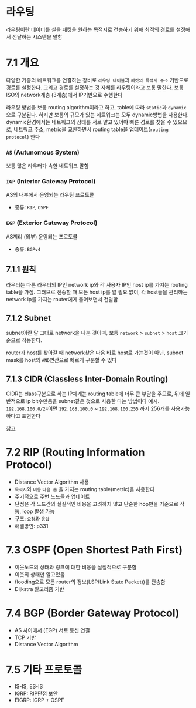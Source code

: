 # 라우팅
라우팅이란 데이터를 실을 패킷을 원하는 목적지로 전송하기 위해 최적의 경로를 설정해서 전달하는 시스템을 말함


# 7.1 개요
다양한 기종의 네트워크를 연결하는 장비로 `라우팅 테이블`과 `패킷의 목적지 주소` 기반으로 경로를 설정한다. 그리고 경로를 설정하는 것 자체를 라우팅이라고 보통 말한다. 보통 ISO의 network계층 (3계층)에서 IP기반으로 수행한다

라우팅 방법을 보통 routing algorithm이라고 하고, table에 따라 `static`과 `dynamic`으로 구분된다. 하지만 보통의 규모가 있는 네트워크는 모두 dynamic방법을 사용한다. dynamic환경에서는 네트워크의 상태를 서로 알고 있어야 빠른 경로를 찾을 수 있으므로, 네트워크 주소, metric을 교환하면서 routing table을 업데이트(`routing protocol`) 한다

### `AS` (Autunomous System)
보통 많은 라우터가 속한 네트워크 말함

### `IGP` (Interior Gateway Protocol)
AS의 내부에서 운영되는 라우팅 프로토콜
- 종류: `RIP`, `OSPF`

### `EGP` (Exterior Gateway Protocol)
AS끼리 (외부) 운영되는 프로토콜
- 종류: `BGPv4`

## 7.1.1 원칙
라우터는 다른 라우터의 IP인 network ip와 각 사용자 IP인 host ip를 가지는 routing table을 가짐. 그러므로 전송할 때 모든 host ip를 알 필요 없이, 각 host들을 관리하는 network ip를 가지는 router에게 물어보면서 전달함

## 7.1.2 Subnet
subnet이란 말 그대로 network을 나눈 것이며, 보통 `network` > `subnet` > `host` 크기순으로 작동한다.

router가 host를 찾아갈 때 network찾은 다음 바로 host로 가는것이 아닌, subnet mask를 host와 `AND`연산으로 빠르게 구분할 수 있다

## 7.1.3 CIDR (Classless Inter-Domain Routing)
CIDR는 class구분으로 하는 IP체계는 routing table에 너무 큰 부담을 주므로, 뒤에 일반적으로 ip bit수만큼을 subnet같은 것으로 사용한 다는 방법이다
예시. `192.168.100.0/24`이면 `192.168.100.0` ~ `192.168.100.255` 까지 256개를 사용가능 하다고 표현한다

[참고](https://kim-dragon.tistory.com/9)


# 7.2 RIP (Routing Information Protocol)
- Distance Vector Algorithm 사용
- `목적지`와 `비용` `다음 홉` 을 가지는 routing table(metric)을 사용한다
- 주기적으로 주변 노드들과 업데이트
- 단점은 각 노드간의 실질적인 비용을 고려하지 않고 단순한 hop만을 기준으로 작동, loop 발생 가능
- 구조: `요청`과 `응답`
- 해결방안: p331


# 7.3 OSPF (Open Shortest Path First)
- 이웃노드의 상태와 링크에 대한 비용을 실질적으로 구분함
- 이웃의 상태만 알고있음
- flooding으로 모든 router의 정보(LSP(Link State Packet))를 전송함
- Dijkstra 알고리즘 기반


# 7.4 BGP (Border Gateway Protocol)
- AS 사이에서 (EGP) 서로 통신 연결
- TCP 기반
- Distance Vector Algorithm


# 7.5 기타 프로토콜
- IS-IS, ES-IS
- IGRP: RIP단점 보안
- EIGRP: IGRP + OSPF



















